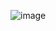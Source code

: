 ![image](https://user-images.githubusercontent.com/66035321/138323602-63c4b601-91b2-4cb9-83ef-b00a070e776c.png)
